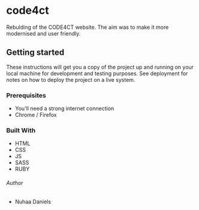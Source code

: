 # code4ct
Rebulding of the CODE4CT website. The aim was to make it more modernised and user friendly.

## Getting started 
These instructions will get you a copy of the project up and running on your local machine for development and testing purposes. See deployment for notes on how to deploy the project on a live system.

### Prerequisites
- You'll need a strong internet connection
- Chrome / Firefox 


### Built With 
- HTML 
- CSS 
- JS 
- SASS
- RUBY 

###### Author 
- Nuhaa Daniels